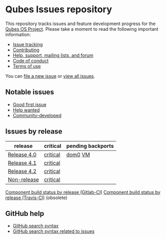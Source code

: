 Qubes Issues repository
=======================

This repository tracks issues and feature development progress for the [Qubes OS
Project](https://www.qubes-os.org/). Please take a moment to read the following
important information:

* [Issue tracking](https://www.qubes-os.org/doc/issue-tracking/)
* [Contributing](https://www.qubes-os.org/doc/contributing/)
* [Help, support, mailing lists, and forum](https://www.qubes-os.org/support/)
* [Code of conduct](https://www.qubes-os.org/code-of-conduct/)
* [Terms of use](https://www.qubes-os.org/terms/)

You can [file a new issue](https://github.com/QubesOS/qubes-issues/issues/new/choose)
or [view all issues](https://github.com/QubesOS/qubes-issues/issues).


Notable issues
--------------

* [Good first issue](https://github.com/QubesOS/qubes-issues/issues?q=is%3Aopen+is%3Aissue+label%3A%22good+first+issue%22)
* [Help wanted](https://github.com/QubesOS/qubes-issues/issues?q=is%3Aopen+is%3Aissue+label%3A%22help+wanted%22)
* [Community-developed](https://github.com/QubesOS/qubes-issues/issues?q=is%3Aissue+is%3Aopen+label%3A%22community+dev%22)


Issues by release
-----------------

| release | critical | pending backports |
|---------|----------|-------------------|
| [Release 4.0](https://github.com/QubesOS/qubes-issues/issues?q=is:open+is:issue+milestone:%22Release+4.0%20updates%22) | [critical](https://github.com/QubesOS/qubes-issues/issues?q=is%3Aopen+is%3Aissue+milestone%3A%22Release+4.0+updates%22+label%3A%22P%3A+critical%22) | [dom0](https://github.com/QubesOS/qubes-issues/issues?q=is:closed+milestone:"Release+4.0+updates"+label:r4.1-dom0-cur-test+-label:r4.0-dom0-stable+-label:r4.0-dom0-cur-test) [VM](https://github.com/QubesOS/qubes-issues/issues?q=is:issue+-label:r4.0-fc30-stable+-label:r4.0-fc30-cur-test+label:r4.1-fc30-cur-test+is:closed+milestone:"Release+4.0+updates") |
| [Release 4.1](https://github.com/QubesOS/qubes-issues/issues?q=is%3Aopen+is%3Aissue+milestone%3A%22Release+4.1+updates%22) | [critical](https://github.com/QubesOS/qubes-issues/issues?q=is%3Aopen+is%3Aissue+milestone%3A%22Release+4.1+updates%22+label%3A%22P%3A+critical%22) |
| [Release 4.2](https://github.com/QubesOS/qubes-issues/issues?q=is%3Aopen+is%3Aissue+milestone%3A%22Release+4.2%22) | [critical](https://github.com/QubesOS/qubes-issues/issues?q=is%3Aopen+is%3Aissue+milestone%3A%22Release+4.2%22+label%3A%22P%3A+critical%22) |
| [Non-release](https://github.com/QubesOS/qubes-issues/milestones/Non-release) | [critical](https://github.com/QubesOS/qubes-issues/issues?q=is%3Aopen+milestone%3ANon-release+label%3A%22P%3A+critical%22) |

[Component build status by release (Gitlab-CI)](https://qubesos.gitlab.io/qubes-g2g-report/)
[Component build status by release (Travis-CI)](travis_status.md) (obsolete)


GitHub help
-----------

* [GitHub search syntax](https://help.github.com/articles/search-syntax/)
* [GitHub search syntax related to issues](https://help.github.com/articles/searching-issues/)

